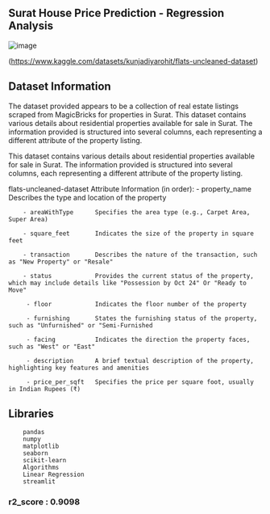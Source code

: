 ## Surat House Price Prediction - Regression Analysis
![image](https://github.com/user-attachments/assets/dd30e784-a72d-4cdc-9e0b-4f76adee802c)

(https://www.kaggle.com/datasets/kunjadiyarohit/flats-uncleaned-dataset)

## Dataset Information
The dataset provided appears to be a collection of real estate listings scraped from MagicBricks for properties in Surat.
This dataset contains various details about residential properties available for sale in Surat. The information provided is structured into several columns, each representing a different attribute of the property listing.

This dataset contains various details about residential properties available for sale in Surat. The information provided is structured into several columns, each representing a different attribute of the property listing.

flats-uncleaned-dataset Attribute Information (in order):
        - property_name     Describes the type and location of the property
        
        - areaWithType      Specifies the area type (e.g., Carpet Area, Super Area)
        
        - square_feet       Indicates the size of the property in square feet
        
        - transaction       Describes the nature of the transaction, such as "New Property" or "Resale"
        
        - status            Provides the current status of the property, which may include details like "Possession by Oct 24" Or "Ready to Move"
        
         - floor            Indicates the floor number of the property
         
         - furnishing       States the furnishing status of the property, such as "Unfurnished" or "Semi-Furnished
         
         - facing           Indicates the direction the property faces, such as "West" or "East"
         
         - description      A brief textual description of the property, highlighting key features and amenities
         
         - price_per_sqft   Specifies the price per square foot, usually in Indian Rupees (₹)

       
## Libraries
        pandas        
        numpy
        matplotlib
        seaborn
        scikit-learn
        Algorithms
        Linear Regression
        streamlit

###  r2_score : 0.9098
